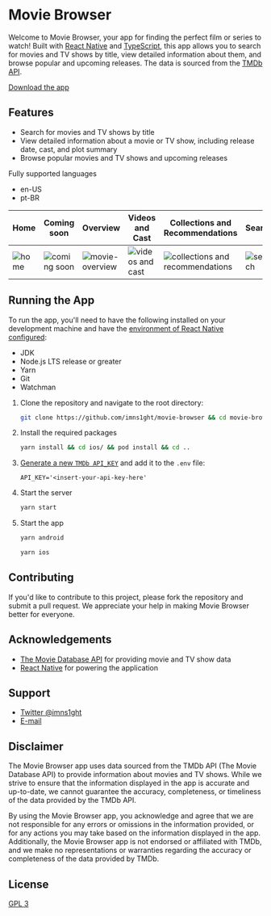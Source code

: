 # Movie Browser

Welcome to Movie Browser, your app for finding the perfect film or series to watch! Built with [React Native](https://reactnative.dev/) and [TypeScript](https://www.typescriptlang.org/), this app allows you to search for movies and TV shows by title, view detailed information about them, and browse popular and upcoming releases. The data is sourced from the [TMDb API](https://developers.themoviedb.org/3).

[Download the app](https://github.com/imns1ght/movie-browser/releases)

## Features

- Search for movies and TV shows by title
- View detailed information about a movie or TV show, including release date, cast, and plot summary
- Browse popular movies and TV shows and upcoming releases

Fully supported languages

- en-US
- pt-BR

| Home | Coming soon | Overview  | Videos and Cast  | Collections and Recommendations | Search |
|------|-------------|-----------|------------------|---------------------------------|--------|
| ![home](https://user-images.githubusercontent.com/24906506/215505815-93c2cb33-83d6-47d6-b4ae-fbd1df944bfb.png) | ![coming soon](https://user-images.githubusercontent.com/24906506/215505965-5ec1d913-8342-446a-882c-838f904fc003.png) | ![movie-overview](https://user-images.githubusercontent.com/24906506/215507863-26684059-496b-4bd4-8d0c-d41c323c734f.png) | ![videos and cast](https://user-images.githubusercontent.com/24906506/215506667-e38422a6-fa9e-4273-859e-d5261344b231.png) | ![collections and recommendations](https://user-images.githubusercontent.com/24906506/215507506-4290067e-3c34-47a4-b920-1838b1544699.png) | ![search](https://user-images.githubusercontent.com/24906506/215506786-9a152d91-3dd8-4c58-a0d6-f97705a328d3.png) |


## Running the App

To run the app, you'll need to have the following installed on your development machine and have the [environment of React Native configured](https://reactnative.dev/docs/environment-setup):

- JDK
- Node.js LTS release or greater
- Yarn
- Git
- Watchman

1. Clone the repository and navigate to the root directory:

   ```bash
   git clone https://github.com/imns1ght/movie-browser && cd movie-browser/
   ```

2. Install the required packages

   ```bash
   yarn install && cd ios/ && pod install && cd ..
   ```

3. [Generate a new `TMDb API_KEY`](https://www.themoviedb.org/documentation/api) and add it to the `.env` file:

   ```env
   API_KEY='<insert-your-api-key-here'
   ```

4. Start the server

   ```sh
   yarn start
   ```

5. Start the app

   ```sh
   yarn android
   ```

   ```sh
   yarn ios
   ```

## Contributing

If you'd like to contribute to this project, please fork the repository and submit a pull request. We appreciate your help in making Movie Browser better for everyone.

## Acknowledgements

- [The Movie Database API](https://developers.themoviedb.org/3) for providing movie and TV show data
- [React Native](https://reactnative.dev/) for powering the application

## Support

- [Twitter @imns1ght](https://twitter.com/imns1ght)
- [E-mail](mailto:jeffersonbrunoit@gmail.com)

## Disclaimer

The Movie Browser app uses data sourced from the TMDb API (The Movie Database API) to provide
information about movies and TV shows. While we strive to ensure that the information
displayed in the app is accurate and up-to-date, we cannot guarantee the accuracy,
completeness, or timeliness of the data provided by the TMDb API.

By using the Movie Browser app, you acknowledge and agree that we are not responsible for any
errors or omissions in the information provided, or for any actions you may take based on the
information displayed in the app. Additionally, the Movie Browser app is not endorsed or
affiliated with TMDb, and we make no representations or warranties regarding the accuracy or
completeness of the data provided by TMDb.

## License

[GPL 3](https://choosealicense.com/licenses/gpl-3.0/)
